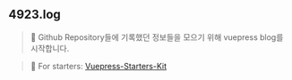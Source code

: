 ## 4923.log

> :seedling: Github Repository들에 기록했던 정보들을 모으기 위해 vuepress blog를 시작합니다.

> :cake: For starters: [Vuepress-Starters-Kit](https://github.com/4923/vuepress/wiki/for-Vuepress-Starters)

<Comment />